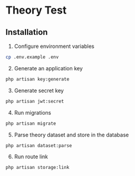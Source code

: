 # Theory Test

## Installation

1. Configure environment variables

```bash
cp .env.example .env
```

2. Generate an application key

```bash
php artisan key:generate
```

3. Generate secret key

```bash
php artisan jwt:secret
```

4. Run migrations

```bash
php artisan migrate
```

5. Parse theory dataset and store in the database

```bash
php artisan dataset:parse
```

6. Run route link

```bash
php artisan storage:link
```
